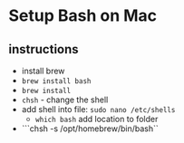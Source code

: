 # Setup Bash on Mac

## instructions
- install brew
- ```brew install bash```
- ```brew install```
- ```chsh``` - change the shell 
- add shell into file: ```sudo nano /etc/shells```
	- ```which bash``` add location to folder
- ```chsh -s /opt/homebrew/bin/bash``
